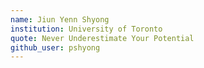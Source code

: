 ```yaml
---
name: Jiun Yenn Shyong
institution: University of Toronto
quote: Never Underestimate Your Potential
github_user: pshyong
---
```

